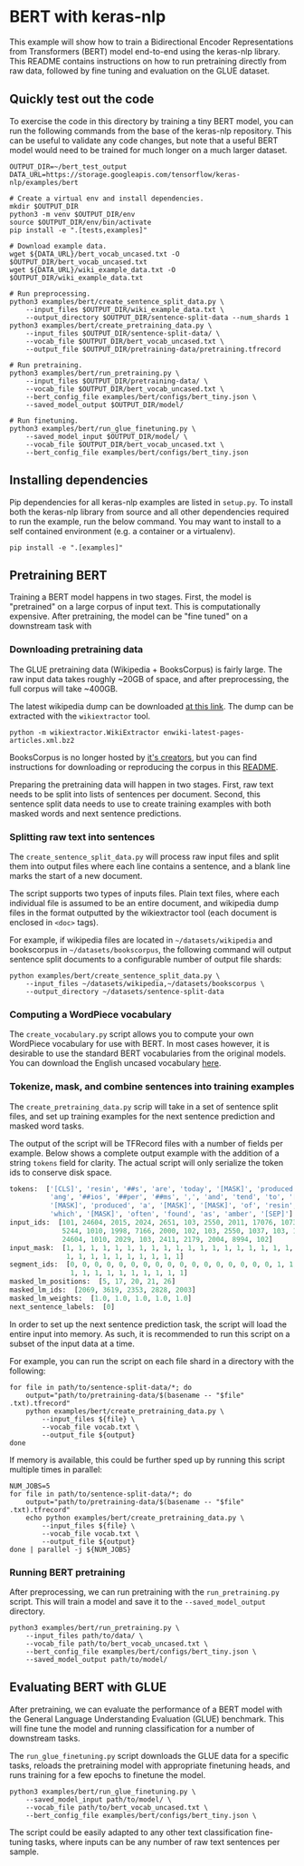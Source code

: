 # BERT with keras-nlp

This example will show how to train a Bidirectional Encoder
Representations from Transformers (BERT) model end-to-end using the keras-nlp
library. This README contains instructions on how to run pretraining directly
from raw data, followed by fine tuning and evaluation on the GLUE dataset.

## Quickly test out the code

To exercise the code in this directory by training a tiny BERT model, you can
run the following commands from the base of the keras-nlp repository. This can
be useful to validate any code changes, but note that a useful BERT model would
need to be trained for much longer on a much larger dataset.

```shell
OUTPUT_DIR=~/bert_test_output
DATA_URL=https://storage.googleapis.com/tensorflow/keras-nlp/examples/bert

# Create a virtual env and install dependencies.
mkdir $OUTPUT_DIR
python3 -m venv $OUTPUT_DIR/env
source $OUTPUT_DIR/env/bin/activate
pip install -e ".[tests,examples]"

# Download example data.
wget ${DATA_URL}/bert_vocab_uncased.txt -O $OUTPUT_DIR/bert_vocab_uncased.txt
wget ${DATA_URL}/wiki_example_data.txt -O $OUTPUT_DIR/wiki_example_data.txt

# Run preprocessing.
python3 examples/bert/create_sentence_split_data.py \
    --input_files $OUTPUT_DIR/wiki_example_data.txt \
    --output_directory $OUTPUT_DIR/sentence-split-data --num_shards 1
python3 examples/bert/create_pretraining_data.py \
    --input_files $OUTPUT_DIR/sentence-split-data/ \
    --vocab_file $OUTPUT_DIR/bert_vocab_uncased.txt \
    --output_file $OUTPUT_DIR/pretraining-data/pretraining.tfrecord

# Run pretraining.
python3 examples/bert/run_pretraining.py \
    --input_files $OUTPUT_DIR/pretraining-data/ \
    --vocab_file $OUTPUT_DIR/bert_vocab_uncased.txt \
    --bert_config_file examples/bert/configs/bert_tiny.json \
    --saved_model_output $OUTPUT_DIR/model/

# Run finetuning.
python3 examples/bert/run_glue_finetuning.py \
    --saved_model_input $OUTPUT_DIR/model/ \
    --vocab_file $OUTPUT_DIR/bert_vocab_uncased.txt \
    --bert_config_file examples/bert/configs/bert_tiny.json
```

## Installing dependencies

Pip dependencies for all keras-nlp examples are listed in `setup.py`. To install
both the keras-nlp library from source and all other dependencies required to
run the example, run the below command. You may want to install to a self
contained environment (e.g. a container or a virtualenv).

```shell
pip install -e ".[examples]"
```

## Pretraining BERT

Training a BERT model happens in two stages. First, the model is "pretrained" on
a large corpus of input text. This is computationally expensive. After
pretraining, the model can be "fine tuned" on a downstream task with

### Downloading pretraining data

The GLUE pretraining data (Wikipedia + BooksCorpus) is fairly large. The raw
input data takes roughly ~20GB of space, and after preprocessing, the full
corpus will take ~400GB.

The latest wikipedia dump can be downloaded [at this link](https://dumps.wikimedia.org/enwiki/latest/enwiki-latest-pages-articles.xml.bz2).
The dump can be extracted with the `wikiextractor` tool.

```shell
python -m wikiextractor.WikiExtractor enwiki-latest-pages-articles.xml.bz2
```

BooksCorpus is no longer hosted by
[it's creators](https://yknzhu.wixsite.com/mbweb), but you can find instructions
for downloading or reproducing the corpus in this
[README](https://github.com/soskek/bookcorpus/blob/master/README.md).

Preparing the pretraining data will happen in two stages. First, raw text needs
to be split into lists of sentences per document. Second, this sentence split
data needs to use to create training examples with both masked words and
next sentence predictions.

### Splitting raw text into sentences

The `create_sentence_split_data.py` will process raw input files and split them
into output files where each line contains a sentence, and a blank line marks
the start of a new document.

The script supports two types of inputs files. Plain text files, where each
individual file is assumed to be an entire document, and wikipedia dump files
in the format outputted by the wikiextractor tool (each document is enclosed in
`<doc>` tags).

For example, if wikipedia files are located in `~/datasets/wikipedia` and
bookscorpus in `~/datasets/bookscorpus`, the following command will output
sentence split documents to a configurable number of output file shards:

```shell
python examples/bert/create_sentence_split_data.py \
    --input_files ~/datasets/wikipedia,~/datasets/bookscorpus \
    --output_directory ~/datasets/sentence-split-data
```

### Computing a WordPiece vocabulary

The `create_vocabulary.py` script allows you to compute your own WordPiece
vocabulary for use with BERT. In most cases however, it is desirable to use the
standard BERT vocabularies from the original models. You can download the
English uncased vocabulary
[here](https://storage.googleapis.com/tensorflow/keras-nlp/examples/bert/bert_vocab_uncased.txt).

### Tokenize, mask, and combine sentences into training examples

The `create_pretraining_data.py` scrip will take in a set of sentence split
files, and set up training examples for the next sentence prediction and masked
word tasks.

The output of the script will be TFRecord files with a number of fields per
example. Below shows a complete output example with the addition of a string
`tokens` field for clarity. The actual script will only serialize the token ids
to conserve disk space.

```python
tokens:  ['[CLS]', 'resin', '##s', 'are', 'today', '[MASK]', 'produced', 'by', 
          'ang', '##ios', '##per', '##ms', ',', 'and', 'tend', 'to', '[SEP]', 
          '[MASK]', 'produced', 'a', '[MASK]', '[MASK]', 'of', 'resin', ',', 
          'which', '[MASK]', 'often', 'found', 'as', 'amber', '[SEP]']
input_ids:  [101, 24604, 2015, 2024, 2651, 103, 2550, 2011, 17076, 10735, 4842,
             5244, 1010, 1998, 7166, 2000, 102, 103, 2550, 1037, 103, 103, 1997,
             24604, 1010, 2029, 103, 2411, 2179, 2004, 8994, 102]
input_mask:  [1, 1, 1, 1, 1, 1, 1, 1, 1, 1, 1, 1, 1, 1, 1, 1, 1, 1, 1, 1, 1, 1,
              1, 1, 1, 1, 1, 1, 1, 1, 1, 1]
segment_ids:  [0, 0, 0, 0, 0, 0, 0, 0, 0, 0, 0, 0, 0, 0, 0, 0, 0, 1, 1, 1, 1, 1,
               1, 1, 1, 1, 1, 1, 1, 1, 1, 1]
masked_lm_positions:  [5, 17, 20, 21, 26]
masked_lm_ids:  [2069, 3619, 2353, 2828, 2003]
masked_lm_weights:  [1.0, 1.0, 1.0, 1.0, 1.0]
next_sentence_labels:  [0]
```

In order to set up the next sentence prediction task, the script will load the
entire input into memory. As such, it is recommended to run this script on a
subset of the input data at a time.

For example, you can run the script on each file shard in a directory
with the following:

```shell
for file in path/to/sentence-split-data/*; do
    output="path/to/pretraining-data/$(basename -- "$file" .txt).tfrecord"
    python examples/bert/create_pretraining_data.py \
        --input_files ${file} \
        --vocab_file vocab.txt \
        --output_file ${output}
done
```

If memory is available, this could be further sped up by running this script
multiple times in parallel:

```shell
NUM_JOBS=5
for file in path/to/sentence-split-data/*; do
    output="path/to/pretraining-data/$(basename -- "$file" .txt).tfrecord"
    echo python examples/bert/create_pretraining_data.py \
        --input_files ${file} \
        --vocab_file vocab.txt \
        --output_file ${output}
done | parallel -j ${NUM_JOBS}
```

### Running BERT pretraining

After preprocessing, we can run pretraining with the `run_pretraining.py`
script. This will train a model and save it to the `--saved_model_output`
directory.

```shell
python3 examples/bert/run_pretraining.py \
    --input_files path/to/data/ \
    --vocab_file path/to/bert_vocab_uncased.txt \
    --bert_config_file examples/bert/configs/bert_tiny.json \
    --saved_model_output path/to/model/
```

## Evaluating BERT with GLUE

After pretraining, we can evaluate the performance of a BERT model with the
General Language Understanding Evaluation (GLUE) benchmark. This will
fine tune the model and running classification for a number of downstream tasks.

The `run_glue_finetuning.py` script downloads the GLUE data for a specific
tasks, reloads the pretraining model with appropriate finetuning heads, and runs
training for a few epochs to finetune the model.

```shell
python3 examples/bert/run_glue_finetuning.py \
    --saved_model_input path/to/model/ \
    --vocab_file path/to/bert_vocab_uncased.txt \
    --bert_config_file examples/bert/configs/bert_tiny.json \
```

The script could be easily adapted to any other text classification fine-tuning
tasks, where inputs can be any number of raw text sentences per sample.
